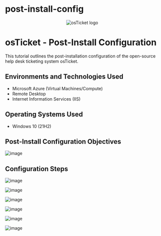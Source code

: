 # post-install-config

<p align="center">
<img src="https://i.imgur.com/Clzj7Xs.png" alt="osTicket logo"/>
</p>

<h1>osTicket - Post-Install Configuration</h1>
This tutorial outlines the post-installation configuration of the open-source help desk ticketing system osTicket.<br />


<h2>Environments and Technologies Used</h2>

- Microsoft Azure (Virtual Machines/Compute)
- Remote Desktop
- Internet Information Services (IIS)

<h2>Operating Systems Used</h2>

- Windows 10 (21H2)

<h2>Post-Install Configuration Objectives</h2>


![image](https://github.com/mroesberry988/post-install-config/assets/134666751/b7b29f93-74f3-4c56-8aff-eeae7113398c)


<h2>Configuration Steps</h2>


![image](https://github.com/mroesberry988/post-install-config/assets/134666751/4a84af9d-9d8e-4e67-b83b-e48c128fc635)


![image](https://github.com/mroesberry988/post-install-config/assets/134666751/b80de6aa-69bd-4b2c-ab1f-e3290f6e5dd2)

![image](https://github.com/mroesberry988/post-install-config/assets/134666751/d70d38ef-2b28-47f6-8e0d-b3c81f6eacb2)

![image](https://github.com/mroesberry988/post-install-config/assets/134666751/b87bb18e-0d7b-4738-94ad-ffc1e76e373e)


![image](https://github.com/mroesberry988/post-install-config/assets/134666751/fa0abffa-590a-4fd8-8059-468bb261cafa)

![image](https://github.com/mroesberry988/post-install-config/assets/134666751/7990034b-721b-4595-bf13-36fbac0030)



